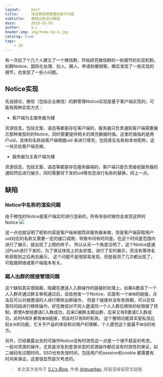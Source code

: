 ```yaml
---
layout:     post
title:      浅谈微信群管理的若干问题
subtitle:   微信也有设计缺陷
date:       2018-05-03
author:     S.L
header-img: img/home-bg-o.jpg
catalog: true
tags:
    - IM
---
```

有一次拉了个几个人建立了一个微信群，开始研究微信群的一些细节的实现机制，如群Notice、国际化处理、拉人、踢人、申请和撤销等。确实发现了一些实现的细节，也发现了一些小问题。

## Notice实现
先说结论，微信（包括企业微信）的群管理Notice实现是基于客户端实现的，可能有两种实现方式：
- 客户端为主服务器为辅

资源信息，包括文案、语态等都是存在客户端的，服务器只负责通知客户端需要展示那种类型的的Notice，同时需要提供相关的填充数据的值。这里的值指的是用户uid，具体的名称由客户端根据uid
来进行填充，包括真实名称和本地昵称，这一块交给客户端去做。

- 服务器为主客户端为辅

资源信息，包括文案、语态等都是存在服务器端的，客户端只是负责接收服务器的通知然后进行展示，同时需要将下发的uid等信息进行名称的替换，同上一点。

## 缺陷

### Notice中名称的渲染问题
由于微信的Notice是客户端实时进行渲染的，所有有些时候你会发现这样的Notice
![](https://elsef.com/img/in-post/wechat-group-empty-notice.jpg)

这一点也就证明了昵称内容是客户端来做而非服务器来做，但是客户端获取用户uid对应的名称又需要一定的接口调用，导致中间有时间差。在这个时间差范围内进行了展示，就出现了上图的样子。
所以从另一个角度证明了，这个Notice是通过Push进行下发的，为了保证体验上的友好度，进行了实时展示，而没有等待名称获取到之后再去展示。
这个问题不是很容易发现，但是我测了几次都出现了，可能跟网络或客户端版本有关。

### 踢人出群的链接管理问题
这个缺陷其实很隐蔽，隐藏在邀请人入群操作的链接的处理上。如果A邀请了一个人入群并通过群主审核通过后，会给他发一个Notice，后面有一个`撤销`的链接，点击后可以对被邀请的人进行移除出群操作。
但是个链接并没有有效期，可以在任意时间段进行移除操作。好在微信对不同人邀请同一个人入群后移除的权限做了控制，即使A曾经邀请C入群成功，后来C被群主踢出群，后来又有B邀请C入群成功，此时A和B
都有`撤销`链接，但此时只有B的有效。
这个撤销功能其实是私信比较`复杂`的功能，它关乎产品的体验和对用户的理解，个人感觉这个是最不`微信`的地方。

另外，已经暴露出去的可操作Notice没有时效性这一点是一个很不稳妥的考虑。一般对资源的操作，尤其是涉及到登录状态的资源操作都应该有时效性的保证，如二维码有过期时间，SSO也有失效时间，包括用户的session和cookie
都需要有时间来保证。这里很显然是欠考虑的。

> 本文首次发布于 [S.L's Blog](http://elsef.com), 作者 [@stuartlau](http://github.com/stuartlau) ,转载请保留原文链接.
